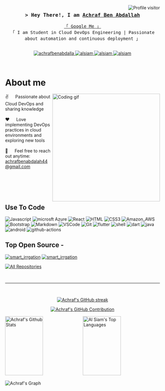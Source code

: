 <!--
<h2 align="center">
  Welcome to a World!
  <img src="https://media.giphy.com/media/hvRJCLFzcasrR4ia7z/giphy.gif" width="28">
</h2>
-->

<!--
<p align="center">
  <a href="https://github.com/achrafbenabdalla"><img src="https://readme-typing-svg.herokuapp.com/?lines=Self%20Taught%20Programmer;Front%20End%20Developer;1.5%2B%20years%20of%20coding%20experience;Always%20learning%20new%20things&center=true&width=380&height=45"></a>
</p>

 -->

<a href="https://komarev.com/ghpvc/?username=achrafbenabdalla">
  <img align="right" src="https://komarev.com/ghpvc/?username=achrafbenabdalla&label=Visitors&color=0e75b6&style=flat" alt="Profile visitor" />
</a>




<!-- Intro  -->
<h3 align="center">
        <samp>&gt; Hey There!, I am
                <b><a target="_blank" href="https://www.linkedin.com/in/achraf-ben-abdalah-a26815245/">Achraf Ben Abdallah </a></b>
        </samp>
</h3>


<p align="center"> 
  <samp>
    <a href="[https://www.google.com/search?q=Al+Siam]">「 Google Me 」</a>
    <br>
    「 I am Student in Cloud DevOps Engineering | Passionate about automation and continuous deployment  」
    <br>
    <br>
  </samp>
</p>

<p align="center">
 <a href="(https://achrafbenabdalla.github.io/)" target="blank">
  <img src="https://img.shields.io/badge/Website-DC143C?style=for-the-badge&logo=medium&logoColor=white" alt="achrafbenabdalla" />
 </a>
 <a href="(https://www.linkedin.com/in/achraf-ben-abdalah-a26815245/)" target="_blank">
  <img src="https://img.shields.io/badge/LinkedIn-0077B5?style=for-the-badge&logo=linkedin&logoColor=white" alt="alsiam"/>
 </a>
 <!-- <a href="" target="_blank">
  <img src="https://img.shields.io/badge/dev.to-0A0A0A?style=for-the-badge&logo=dev.to&logoColor=white" alt="alsiam" />
 </a> -->
 <a href="https://www.instagram.com/achrafbenabdalah/" target="_blank">
  <img src="https://img.shields.io/badge/Instagram-fe4164?style=for-the-badge&logo=instagram&logoColor=white" alt="alsiam" />
 </a> 
 <a href="(https://www.facebook.com/Achraf.b/)" target="_blank">
  <img src="https://img.shields.io/badge/Facebook-20BEFF?&style=for-the-badge&logo=facebook&logoColor=white" alt="alsiam"  />
  </a> 
</p>
<br />

<!-- About Section -->
 # About me
 
<p>
 <img align="right" width="350" src="/assets/programmer.gif" alt="Coding gif" />
  
 ✌️ &emsp;  Passionate about Cloud DevOps and sharing knowledge <br/><br/>
 ❤️ &emsp; Love implementing DevOps practices in cloud environments and exploring new tools<br/><br/>
 📧 &emsp;  Feel free to reach out anytime: achrafbenabdalah44@gmail.com<br/><br/>
 

</p>

<br/>
<br/>
<br/>

## Use To Code

![Javascript](https://img.shields.io/badge/Javascript-F0DB4F?style=for-the-badge&labelColor=black&logo=javascript&logoColor=F0DB4F)
![microsft Azure](https://img.shields.io/badge/Microsoft_Azure-0089D6?style=for-the-badge&logo=microsoft-azure&logoColor=white)
![React](https://img.shields.io/badge/-React-61DBFB?style=for-the-badge&labelColor=black&logo=react&logoColor=61DBFB)
![HTML](https://img.shields.io/badge/HTML5-E34F26?style=for-the-badge&logo=html5&logoColor=white)
![CSS3](https://img.shields.io/badge/CSS3-1572B6?style=for-the-badge&logo=css3&logoColor=white)
![Amazon_AWS](https://img.shields.io/badge/Amazon_AWS-232F3E?style=for-the-badge&logo=amazon-aws&logoColor=white)
![Bootstrap](https://img.shields.io/badge/Bootstrap-563D7C?style=for-the-badge&logo=bootstrap&logoColor=white)
![Markdown](https://img.shields.io/badge/Markdown-000000?style=for-the-badge&logo=markdown&logoColor=white)
![VSCode](https://img.shields.io/badge/Visual_Studio-0078d7?style=for-the-badge&logo=visual%20studio&logoColor=white)
![Git](https://img.shields.io/badge/Git-F05032?style=for-the-badge&logo=git&logoColor=white)
![flutter](https://img.shields.io/badge/Flutter-02569B?style=for-the-badge&logo=flutter&logoColor=white)
![shell](https://img.shields.io/badge/Shell_Script-121011?style=for-the-badge&logo=gnu-bash&logoColor=white)
![dart](	https://img.shields.io/badge/Dart-0175C2?style=for-the-badge&logo=dart&logoColor=white)
![java](	https://img.shields.io/badge/Java-ED8B00?style=for-the-badge&logo=openjdk&logoColor=white)
![android](https://img.shields.io/badge/Android-3DDC84?style=for-the-badge&logo=android&logoColor=white)
![github-actions](https://img.shields.io/badge/GitHub_Actions-2088FF?style=for-the-badge&logo=github-actions&logoColor=white)
<br/>

## Top Open Source -
[![smart_irrgation](https://github-readme-stats.vercel.app/api/pin/?username=achrafbenabdalla&repo=smart_irrgation&border_color=7F3FBF&bg_color=0D1117&title_color=C9D1D9&text_color=8B949E&icon_color=7F3FBF)](https://github.com/achrafbenabdalla/smart_irrgation)
[![smart_irrgation](https://github-readme-stats.vercel.app/api/pin/?username=achrafbenabdalla&repo=pfa-eval-android-project&border_color=7F3FBF&bg_color=0D1117&title_color=C9D1D9&text_color=8B949E&icon_color=7F3FBF)](https://github.com/Enet-Com-23/pfa-eval-android-project)


<p align="left">
  <a href="https://github.com/achrafbenabdalla?tab=repositories" target="_blank"><img alt="All Repositories" title="All Repositories" src="https://img.shields.io/badge/-All%20Repos-2962FF?style=for-the-badge&logo=koding&logoColor=white"/></a>
</p>

<br/>
<hr/>
<br/>

<p align="center">
  <a href="https://github.com/achrafbenabdalla">
    <img src="https://github-readme-streak-stats.herokuapp.com/?user=achrafbenabdalla&theme=radical&border=7F3FBF&background=0D1117" alt="Achraf's GitHub streak"/>
  </a>
</p>

<p align="center">
  <a href="https://github.com/achrafbenabdalla">
    <img src="https://github-profile-summary-cards.vercel.app/api/cards/profile-details?username=achrafbenabdalla&theme=radical" alt="Achraf's GitHub Contribution"/>
  </a>
</p>

<a> 
    <a href="https://github.com/achrafbenabdalla"><img alt="Achraf's Github Stats" src="https://denvercoder1-github-readme-stats.vercel.app/api?username=achrafbenabdalla&show_icons=true&count_private=true&theme=react&border_color=7F3FBF&bg_color=0D1117&title_color=F85D7F&icon_color=F8D866" height="192px" width="49.5%"/></a>
  <a href="https://github.com/achrafbenabdalla"><img alt="Al Siam's Top Languages" src="https://denvercoder1-github-readme-stats.vercel.app/api/top-langs/?username=achrafbenabdalla&langs_count=8&layout=compact&theme=react&border_color=7F3FBF&bg_color=0D1117&title_color=F85D7F&icon_color=F8D866" height="192px" width="49.5%"/></a>
  <br/>
</a>


![Achraf's Graph](https://github-readme-activity-graph.vercel.app/graph?username=achrafbenabdalla&custom_title=%20Achraf's%20GitHub%20Activity%20Graph&bg_color=0D1117&color=7F3FBF&line=7F3FBF&point=7F3FBF&area_color=FFFFFF&title_color=FFFFFF&area=true)
